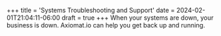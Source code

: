+++
title = 'Systems Troubleshooting and Support'
date = 2024-02-01T21:04:11-06:00
draft = true
+++
When your systems are down, your business is down. Axiomat.io can help you get back up and running.